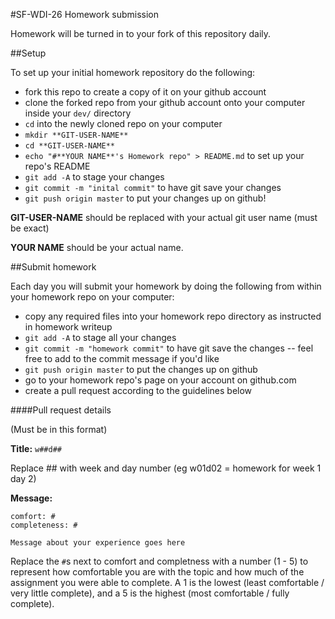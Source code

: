 #SF-WDI-26 Homework submission

Homework will be turned in to your fork of this repository daily.

##Setup

To set up your initial homework repository do the following:

* fork this repo to create a copy of it on your github account
* clone the forked repo from your github account onto your computer inside your `dev/` directory
* `cd` into the newly cloned repo on your computer
* `mkdir **GIT-USER-NAME**`
* `cd **GIT-USER-NAME**`
* `echo "#**YOUR NAME**'s Homework repo" > README.md` to set up your repo's README
* `git add -A` to stage your changes
* `git commit -m "inital commit"` to have git save your changes
* `git push origin master` to put your changes up on github!

**GIT-USER-NAME** should be replaced with your actual git user name (must be exact)

**YOUR NAME** should be your actual name.



##Submit homework

Each day you will submit your homework by doing the following from within your homework repo on your computer:

* copy any required files into your homework repo directory as instructed in homework writeup
* `git add -A` to stage all your changes
* `git commit -m "homework commit"` to have git save the changes -- feel free to add to the commit message if you'd like
* `git push origin master` to put the changes up on github
* go to your homework repo's page on your account on github.com
* create a pull request according to the guidelines below

####Pull request details

(Must be in this format)

**Title:** `w##d##`

Replace ## with week and day number (eg w01d02  = homework for week 1 day 2)

**Message:**

```
comfort: #
completeness: #

Message about your experience goes here
```

Replace the `#`s next to comfort and completness with a number (1 - 5) to represent how comfortable you are with the topic and how much of the assignment you were able to complete.  A 1 is the lowest (least comfortable / very little complete), and a 5 is the highest (most comfortable / fully complete).

